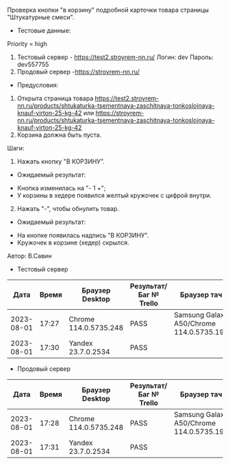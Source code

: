 Проверка кнопки "в корзину" подробной карточки товара страницы "Штукатурные смеси".

* Тестовые данные: 

Priority = high

1. Тестовый сервер - https://test2.stroyrem-nn.ru/
Логин: dev
Пароль: dev557755
2. Продовый сервер -https://stroyrem-nn.ru/

* Предусловия:
1. Открыта страница товара 
https://test2.stroyrem-nn.ru/products/shtukaturka-tsementnaya-zaschitnaya-tonkoslojnaya-knauf-virton-25-kg-42 
или 
https://stroyrem-nn.ru/products/shtukaturka-tsementnaya-zaschitnaya-tonkoslojnaya-knauf-virton-25-kg-42
2. Корзина должна быть пуста.

Шаги:
1. Нажать кнопку "В КОРЗИНУ".

* Ожидаемый результат:
-  Кнопка изменилась на "- 1 +";
-  У корзины в хедере появился желтый кружочек с цифрой внутри.


2. Нажать "-", чтобы обнулить товар.

* Ожидаемый результат:
-  На кнопке появилась надпись "В КОРЗИНУ".
-  Кружочек в корзине (хедер) скрылся.

Автор: В.Савин


* Тестовый сервер 

| Дата | Время | Браузер Desktop| Результат/Баг № Trello| Браузер тач| Результат/Баг № Trello| Дата релиза |Имя |
| --- | --- | --- | --- | --- | --- | --- | --- | 
|2023-08-01 | 17:27 | Chrome 114.0.5735.248 | PASS |Samsung Galaxy A50/Chrome 114.0.5735.196  | PASS | 04.07.23 | Наталья К. | 
|2023-08-01 | 17:30 | Yandex 23.7.0.2534 | PASS |  |  | 04.07.23 | Наталья К. |


* Продовый сервер

| Дата | Время | Браузер Desktop| Результат/Баг № Trello| Браузер тач| Результат/Баг № Trello| Дата релиза |Имя |
| --- | --- | --- | --- | --- | --- | --- | --- | 
| 2023-08-01 | 17:28 | Chrome 114.0.5735.248 | PASS |Samsung Galaxy A50/Chrome 114.0.5735.196 | PASS | 04.07.23 | Наталья К. | 
| 2023-08-01 | 17:31 | Yandex 23.7.0.2534 | PASS |  |  | 04.07.23 | Наталья К. |
